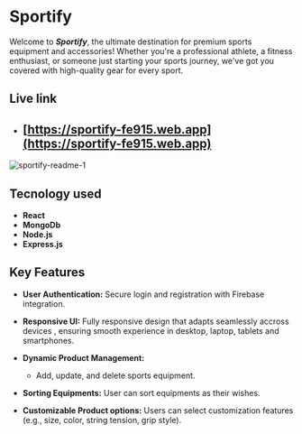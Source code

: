 
# Sportify

Welcome to ***Sportify***, the ultimate destination for premium sports equipment and accessories! Whether you're a professional athlete, a fitness enthusiast, or someone just starting your sports journey, we've got you covered with high-quality gear for every sport.


## Live link

- ## [https://sportify-fe915.web.app](https://sportify-fe915.web.app)

![sportify-readme-1](https://github.com/user-attachments/assets/8d5cdbb9-28e1-490b-ae04-352cb09f9a98)

## Tecnology used

- **React** 
- **MongoDb** 
- **Node.js** 
- **Express.js**
  
## Key Features

- **User Authentication:** Secure login and registration with Firebase integration.

- **Responsive UI:** Fully responsive design that adapts seamlessly accross devices , ensuring smooth experience in desktop, laptop, tablets and smartphones.

- **Dynamic Product Management:**
  - Add, update, and delete sports equipment. 
- **Sorting Equipments:** User can sort equipments as their wishes.
- **Customizable Product options:** Users can select customization features (e.g., size, color, string tension, grip style).





    
